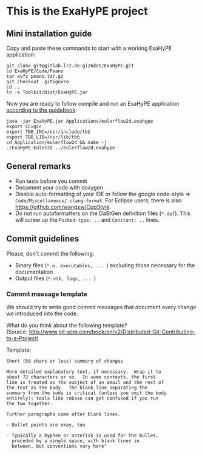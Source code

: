 # This is the ExaHyPE project #

## Mini installation guide ##

Copy and paste these commands to start with a working ExaHyPE application:

    git clone git@gitlab.lrz.de:gi26det/ExaHyPE.git
    cd ExaHyPE/Code/Peano
    tar xvfz peano.tar.gz
    git checkout .gitignore
    cd ..
    ln -s Toolkit/Dist/ExaHyPE.jar

Now you are ready to follow compile and run an ExaHyPE application [according to the guidebook](http://www5.in.tum.de/exahype/guidebook.pdf):

    java -jar ExaHyPE.jar Applications/eulerflow2d.exahype
    export CC=gcc
    export TBB_INC=/usr/include/tbb
    export TBB_LIB=/usr/lib/tbb
    cd Application/eulerflow2d && make -j
    ./ExaHyPE-Euler2d ../eulerflow2d.exahype

## General remarks ##

* Run tests before you commit
* Document your code with doxygen
* Disable auto-formatting of your IDE or follow the google code-style => `Code/Miscellaneous/.clang-format`. For Eclipse users, there is also https://github.com/wangzw/CppStyle.
* Do not run autoformatters on the DaStGen definition files (`*.def`). This will screw up the `Packed-type: ..` and `Constant: ..` lines.


## Commit guidelines ##

Please, don't commit the following:
    
* Binary files (`*.o, executables, ... `) excluding those necessary for the documentation 
* Output files (`*.vtk, logs, ... `)

### Commit message template 
We should try to write good commit messages that document
every change we introduced into the code.

What do you think about the following template?  
(Source: http://www.git-scm.com/book/en/v2/Distributed-Git-Contributing-to-a-Project)

Template:  

    Short (50 chars or less) summary of changes

    More detailed explanatory text, if necessary.  Wrap it to
    about 72 characters or so.  In some contexts, the first
    line is treated as the subject of an email and the rest of
    the text as the body.  The blank line separating the
    summary from the body is critical (unless you omit the body
    entirely); tools like rebase can get confused if you run
    the two together.
    
    Further paragraphs come after blank lines.
    
    - Bullet points are okay, too
    
    - Typically a hyphen or asterisk is used for the bullet,
      preceded by a single space, with blank lines in
      between, but conventions vary here"

